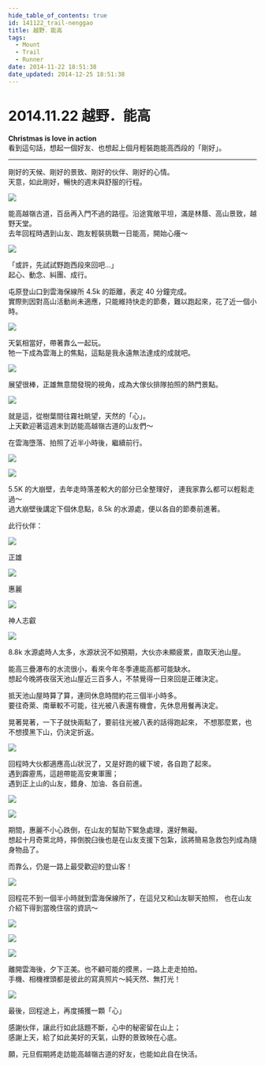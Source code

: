 ```yaml
---
hide_table_of_contents: true
id: 141122_trail-nenggao
title: 越野．能高
tags:
  - Mount
  - Trail
  - Runner
date: 2014-11-22 18:51:38
date_updated: 2014-12-25 18:51:38
---
```


2014.11.22 越野．能高
=================== 

__Christmas is love in action__  
看到這句話，想起一個好友、也想起上個月輕裝跑能高西段的「剛好」。

---

剛好的天候、剛好的景致、剛好的伙伴、剛好的心情。  
天意，如此剛好，暢快的週末與舒服的行程。

![](https://farm8.staticflickr.com/7524/15911492308_af93bb1e51_c.jpg)

能高越嶺古道，百岳再入門不過的路徑。沿途寬敞平坦，滿是林蔭、高山景致，越野天堂。  
去年回程時遇到山友、跑友輕裝挑戰一日能高，開始心癢～  

![](https://farm8.staticflickr.com/7523/15911492158_b92fcd2ea8_c.jpg)

「或許，先試試野跑西段來回吧…」  
起心、動念、糾團、成行。

屯原登山口到雲海保線所 4.5k 的距離，表定 40 分鐘完成。  
實際則因對高山活動尚未適應，只能維持快走的節奏，難以跑起來，花了近一個小時。

![](https://farm8.staticflickr.com/7507/15479248193_e2fb206676_c.jpg)

天氣相當好，帶著靠么一起玩。  
牠一下成為雲海上的焦點，這點是我永遠無法達成的成就吧。

![](https://farm8.staticflickr.com/7494/16097009741_08dde1dfca_c.jpg)

展望很棒，正雄無意間發現的視角，成為大傢伙排隊拍照的熱門景點。

![](https://farm8.staticflickr.com/7472/15479247893_cd7dbe2b0b_c.jpg)

就是這，從樹葉間往霧社眺望，天然的「心」。  
上天歡迎著這週末到訪能高越嶺古道的山友們～

在雲海墮落、拍照了近半小時後，繼續前行。

![](https://farm8.staticflickr.com/7567/15476606754_ce1d60cf66_c.jpg)

![](https://farm8.staticflickr.com/7490/16098199072_26d2b8cb3b_c.jpg)

5.5K 的大崩壁，去年走時落差較大的部分已全整理好，
連我家靠么都可以輕鬆走過～  
過大崩壁後講定下個休息點，8.5k 的水源處，便以各自的節奏前進著。  

此行伙伴：

![](https://farm8.staticflickr.com/7531/15913170847_78cbbd31a3_c.jpg)

正雄

![](https://farm9.staticflickr.com/8635/16097009241_6bc1a8982b_c.jpg)

惠麗

![](https://farm8.staticflickr.com/7486/16097008941_84fa1f26a8_c.jpg)

神人志叡

![](https://farm8.staticflickr.com/7551/15476605444_3979645944_b.jpg)

8.8k 水源處時人太多，水源狀況不如預期，大伙亦未顯疲累，直取天池山屋。

能高三疊瀑布的水流很小，看來今年冬季連能高都可能缺水。  
想起今晚將夜宿天池山屋近三百多人，不禁覺得一日來回是正確決定。

抵天池山屋時算了算，連同休息時間約花三個半小時多。  
要往奇萊、南華較不可能，往光被八表還有機會，先休息用餐再決定。

晃著晃著，一下子就快兩點了，要前往光被八表的話得跑起來，
不想那麼累，也不想摸黑下山，仍決定折返。

![](https://farm9.staticflickr.com/8661/15911489778_21453abc9e_c.jpg)

回程時大伙都適應高山狀況了，又是好跑的緩下坡，各自跑了起來。  
遇到霹靂馬，這趟帶能高安東軍團；  
遇到正上山的山友，錯身、加油、各自前進。

![](https://farm9.staticflickr.com/8631/16098918465_32f1002dfd_c.jpg)

![](https://farm9.staticflickr.com/8658/15912833709_020bc940b5_c.jpg)

期間，惠麗不小心跌倒，在山友的幫助下緊急處理，還好無礙。  
想起十月奇萊北時，摔倒脫臼後也是在山友支援下包紮，該將簡易急救包列成為隨身物品了。

而靠么，仍是一路上最受歡迎的登山客！

![](https://farm8.staticflickr.com/7511/15913169827_68ffc7094a_c.jpg)

回程花不到一個半小時就到雲海保線所了，在這兒又和山友聊天拍照，
也在山友介紹下得到當晚住宿的資訊～

![](https://farm8.staticflickr.com/7558/15911488768_bf1a9408cc_c.jpg)

![](https://farm8.staticflickr.com/7582/15911634230_a0b8299377_c.jpg)

![](https://farm8.staticflickr.com/7517/15911487998_1b708d9ae5_c.jpg)

離開雲海後，夕下正美。也不顧可能的摸黑，一路上走走拍拍。  
手機、相機裡頭都是彼此的寫真照片～純天然、無打光！

![](https://farm8.staticflickr.com/7560/16097005681_d182ce8163_c.jpg)

最後，回程途上，再度捕獲一顆「心」

感謝伙伴，讓此行如此話題不斷，心中的秘密留在山上；  
感謝上天，給了如此美好的天氣，山野的景致映在心底。  

願，元旦假期將走訪能高越嶺古道的好友，也能如此自在快活。

